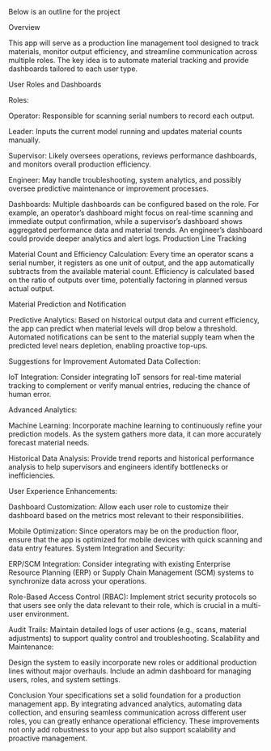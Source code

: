 Below is an outline for the project

Overview

This app will serve as a production line management tool designed to track materials, monitor output efficiency, and streamline communication across multiple roles. The key idea is to automate material tracking and provide dashboards tailored to each user type.

User Roles and Dashboards

Roles:

Operator: Responsible for scanning serial numbers to record each output.

Leader: Inputs the current model running and updates material counts manually.

Supervisor: Likely oversees operations, reviews performance dashboards, and monitors overall production efficiency.

Engineer: May handle troubleshooting, system analytics, and possibly oversee predictive maintenance or improvement processes.

Dashboards:
Multiple dashboards can be configured based on the role. For example, an operator’s dashboard might focus on real-time scanning and immediate output confirmation, while a supervisor’s dashboard shows aggregated performance data and material trends. An engineer’s dashboard could provide deeper analytics and alert logs.
Production Line Tracking

Material Count and Efficiency Calculation:
Every time an operator scans a serial number, it registers as one unit of output, and the app automatically subtracts from the available material count.
Efficiency is calculated based on the ratio of outputs over time, potentially factoring in planned versus actual output.

Material Prediction and Notification

Predictive Analytics:
Based on historical output data and current efficiency, the app can predict when material levels will drop below a threshold.
Automated notifications can be sent to the material supply team when the predicted level nears depletion, enabling proactive top-ups.

Suggestions for Improvement
Automated Data Collection:

IoT Integration: Consider integrating IoT sensors for real-time material tracking to complement or verify manual entries, reducing the chance of human error.

Advanced Analytics:

Machine Learning: Incorporate machine learning to continuously refine your prediction models. As the system gathers more data, it can more accurately forecast material needs.

Historical Data Analysis: Provide trend reports and historical performance analysis to help supervisors and engineers identify bottlenecks or inefficiencies.

User Experience Enhancements:

Dashboard Customization: Allow each user role to customize their dashboard based on the metrics most relevant to their responsibilities.

Mobile Optimization: Since operators may be on the production floor, ensure that the app is optimized for mobile devices with quick scanning and data entry features.
System Integration and Security:

ERP/SCM Integration: Consider integrating with existing Enterprise Resource Planning (ERP) or Supply Chain Management (SCM) systems to synchronize data across your operations.

Role-Based Access Control (RBAC): Implement strict security protocols so that users see only the data relevant to their role, which is crucial in a multi-user environment.

Audit Trails: Maintain detailed logs of user actions (e.g., scans, material adjustments) to support quality control and troubleshooting.
Scalability and Maintenance:

Design the system to easily incorporate new roles or additional production lines without major overhauls.
Include an admin dashboard for managing users, roles, and system settings.

Conclusion
Your specifications set a solid foundation for a production management app. By integrating advanced analytics, automating data collection, and ensuring seamless communication across different user roles, you can greatly enhance operational efficiency. These improvements not only add robustness to your app but also support scalability and proactive management.
